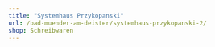 ```yaml
---
title: "Systemhaus Przykopanski"
url: /bad-muender-am-deister/systemhaus-przykopanski-2/
shop: Schreibwaren
---
```

